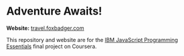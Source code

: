 # Adventure Awaits!
**Website:** [travel.foxbadger.com](https://travel.foxbadger.com/)

This repository and website are for the [IBM JavaScript Programming Essentials](https://www.coursera.org/learn/javascript-programming-essentials/) final project on Coursera.

